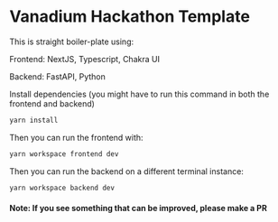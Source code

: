 # Vanadium Hackathon Template

This is straight boiler-plate using:

Frontend: NextJS, Typescript, Chakra UI

Backend: FastAPI, Python

Install dependencies (you might have to run this command in both the frontend and backend)

```bash
yarn install
```

Then you can run the frontend with:

```bash
yarn workspace frontend dev
```

Then you can run the backend on a different terminal instance:

```bash
yarn workspace backend dev
```

#### Note: If you see something that can be improved, please make a PR
